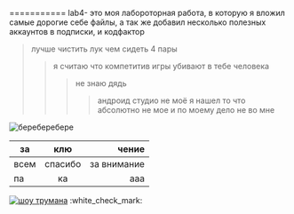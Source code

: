 =========== lab4- это моя лабороторная работа, в которую я вложил самые дорогие себе файлы, а так же добавил несколько полезных аккаунтов в подписки, и кодфактор
> лучше чистить лук чем сидеть 4 пары   
> > я считаю что компетитив игры убивают в тебе человека
> > > не знаю дядь
> > > > андроид студио не моё
> > > я нашел то что абсолютно не мое 
> > и по моему дело не во мне


![береберебере]([https://avatars1.githubusercontent.com/u/5384215?v=3&s=460](https://encrypted-tbn0.gstatic.com/images?q=tbn:ANd9GcTW-Pp4iUW3mPozFM8x4hP0eCyGwBinTIYhhqLClwMukpjEUD99Q2ONw31ArbX_QR5ms88&usqp=CAU) "k3ft3m3")


| за   | клю     | чение     |
|----------------|:---------:|----------------:|
| всем | спасибо | за внимание |
| па |ка |ааа |
[![шоу трумана ]([https://img.youtube.com/vi/RHPYGwVQB2o/0.jpg)](https://youtu.be/RHPYGwVQB2o](https://www.kinopoisk.ru/film/4541/?utm_referrer=www.google.com))
:white_check_mark:
